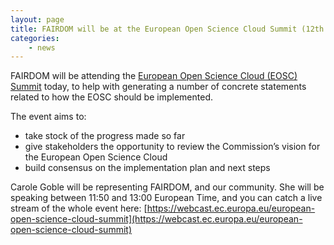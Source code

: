 ```yaml
---
layout: page
title: FAIRDOM will be at the European Open Science Cloud Summit (12th June 2017)
categories:
    - news
---
```


FAIRDOM will be attending the [European Open Science Cloud (EOSC) Summit](https://ec.europa.eu/research/openscience/index.cfm?pg=events&eventcode=44D86060-FBA1-1BD1-9355822B162BB0EE) today, to help with generating a number of concrete statements related to how the EOSC should be implemented.

The event aims to:

* take stock of the progress made so far
* give stakeholders the opportunity to review the Commission’s vision for the European Open Science Cloud
* build consensus on the implementation plan and next steps

Carole Goble will be representing FAIRDOM, and our community. She will be speaking between 11:50 and 13:00 European Time, and you can catch a live stream of the whole event here:
[https://webcast.ec.europa.eu/european-open-science-cloud-summit](https://webcast.ec.europa.eu/european-open-science-cloud-summit)

